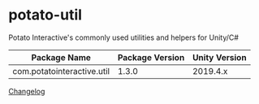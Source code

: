 # potato-util
Potato Interactive's commonly used utilities and helpers for Unity/C#

| Package Name | Package Version | Unity Version |
|-----|-----|-----|
| com.potatointeractive.util | 1.3.0 | 2019.4.x |

[Changelog](CHANGELOG.md)